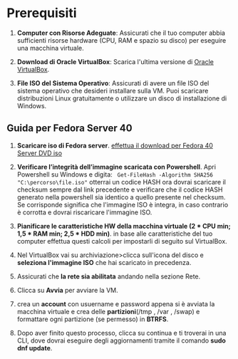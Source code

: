 # Prerequisiti

1. **Computer con Risorse Adeguate**: Assicurati che il tuo computer abbia sufficienti risorse hardware (CPU, RAM e spazio su disco) per eseguire una macchina virtuale.
   
2. **Download di Oracle VirtualBox**: Scarica l'ultima versione di [Oracle VirtualBox](https://www.virtualbox.org/wiki/Downloads).

3. **File ISO del Sistema Operativo**: Assicurati di avere un file ISO del sistema operativo che desideri installare sulla VM. Puoi scaricare distribuzioni Linux gratuitamente o utilizzare un disco di installazione di Windows.

## Guida per Fedora Server 40

1. **Scaricare iso di Fedora server**.
	[effettua il download per Fedora 40 Server DVD iso](https://fedoraproject.org/server/download)
	
2. **Verificare l’integrità dell’immagine scaricata con Powershell**.
	Apri Powershell su Windows e digita: 	```
	Get-FileHash -Algorithm SHA256 "C:\percorso\file.iso"```
	otterrai un codice HASH
	ora dovrai scaricare il checksum sempre dal link precedente e verificare che il codice HASH generato nella powershell sia identico a quello presente nel checksum.
	Se corrisponde significa che l'immagine ISO è integra, in caso contrario è corrotta e dovrai riscaricare l'immagine ISO.
3. **Pianificare le caratteristiche HW della macchina virtuale (2 * CPU min; 1,5 * RAM min; 2,5 * HDD min)**.
	in base alle caratteristiche del tuo computer effettua questi calcoli per impostarli di seguito sul VirtualBox.
4. Nel VirtualBox vai su archiviazione>clicca sull'icona del disco e **seleziona l'immagine ISO** che hai scaricato in precedenza.
5. Assicurati che **la rete sia abilitata** andando nella sezione Rete.
6. Clicca su **Avvia** per avviare la VM.
7. crea un **account** con usuername e password appena si è avviata la macchina virtuale e crea delle **partizioni**(/tmp , /var , /swap) e formattare ogni partizione (se permesso) in **BTRFS**.
8. Dopo aver finito questo processo, clicca su continua e ti troverai in una CLI, dove dovrai eseguire degli aggiornamenti tramite il comando **sudo dnf update**.


